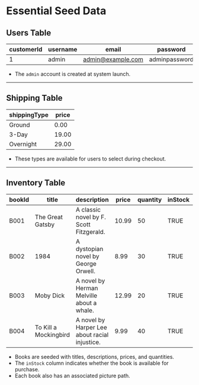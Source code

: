 # Essential Seed Data

## Users Table

| customerId | username | email               | password       | isAdmin |
|------------|----------|---------------------|----------------|---------|
| 1          | admin    | admin@example.com    | adminpassword  | TRUE    |

- The `admin` account is created at system launch.

---

## Shipping Table

| shippingType | price |
|--------------|-------|
| Ground       | 0.00  |
| 3-Day        | 19.00 |
| Overnight    | 29.00 |

- These types are available for users to select during checkout.

---

## Inventory Table

| bookId | title                  | description                               | price | quantity | inStock | picture                   |
|--------|------------------------|-------------------------------------------|-------|----------|---------|----------------------------|
| B001   | The Great Gatsby        | A classic novel by F. Scott Fitzgerald.   | 10.99 | 50       | TRUE    | /images/gatsby.jpg         |
| B002   | 1984                    | A dystopian novel by George Orwell.       | 8.99  | 30       | TRUE    | /images/1984.jpg           |
| B003   | Moby Dick               | A novel by Herman Melville about a whale. | 12.99 | 20       | TRUE    | /images/moby_dick.jpg      |
| B004   | To Kill a Mockingbird   | A novel by Harper Lee about racial injustice. | 9.99 | 40 | TRUE | /images/mockingbird.jpg |

- Books are seeded with titles, descriptions, prices, and quantities.
- The `inStock` column indicates whether the book is available for purchase.
- Each book also has an associated picture path.
